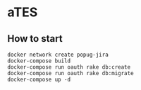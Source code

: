 # aTES

## How to start
```
docker network create popug-jira
docker-compose build
docker-compose run oauth rake db:create
docker-compose run oauth rake db:migrate
docker-compose up -d
```
